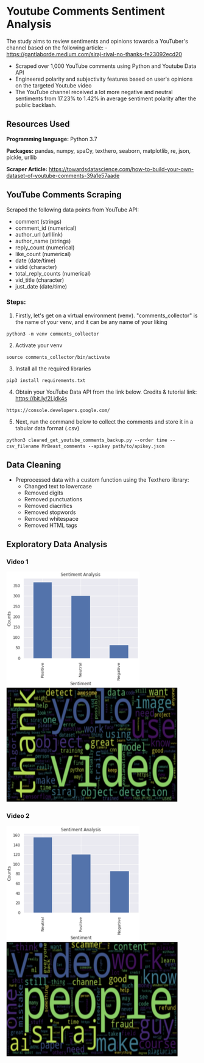 # Youtube Comments Sentiment Analysis
The study aims to review sentiments and opinions towards a YouTuber's channel based on the following article: - https://gantlaborde.medium.com/siraj-rival-no-thanks-fe23092ecd20

- Scraped over 1,000 YouTube comments using Python and Youtube Data API
- Engineered polarity and subjectivity features based on user's opinions on the targeted Youtube video
- The YouTube channel received a lot more negative and neutral sentiments from 17.23% to 1.42% in average sentiment polarity after the public backlash.


## Resources Used
**Programming language:** Python 3.7

**Packages:** pandas, numpy, spaCy, texthero, seaborn, matplotlib, re, json, pickle, urllib

**Scraper Article:** https://towardsdatascience.com/how-to-build-your-own-dataset-of-youtube-comments-39a1e57aade

## YouTube Comments Scraping
Scraped the following data points from YouTube API:
- comment (strings)
- comment_id (numerical)
- author_url (url link)
- author_name (strings)
- reply_count (numerical) 
- like_count (numerical) 
- date (date/time) 
- vidid (character) 
- total_reply_counts (numerical) 
- vid_title (character)
- just_date (date/time) 

### Steps: 
1. Firstly, let's get on a virtual environment (venv). "comments_collector" is the name of your venv, and it can be any name of your liking
```
python3 -m venv comments_collector
```
2. Activate your venv 
```
source comments_collector/bin/activate
```
3. Install all the required libraries
```
pip3 install requirements.txt
```
4. Obtain your YouTube Data API from the link below. Credits & tutorial link: https://bit.ly/2Ljdk4s
```
https://console.developers.google.com/ 
```
5. Next, run the command below to collect the comments and store it in a tabular data format (.csv) 
```
python3 cleaned_get_youtube_comments_backup.py --order time --csv_filename MrBeast_comments --apikey path/to/apikey.json
```

## Data Cleaning
- Preprocessed data with a custom function using the Texthero library:
  - Changed text to lowercase
  - Removed digits
  - Removed punctuations
  - Removed diacritics
  - Removed stopwords
  - Removed whitespace
  - Removed HTML tags
  
## Exploratory Data Analysis

### Video 1
<p float="left">
  <img src="https://github.com/PannaD8ta/YT_Comments_Sentiment_Analysis/blob/main/Sentiment_Analysis_plot_1.png" alt="Video 1" width="350" height="300"/>
    &nbsp;&nbsp;&nbsp;&nbsp;&nbsp;&nbsp;&nbsp;&nbsp;&nbsp;&nbsp;
  <img src="https://github.com/PannaD8ta/YT_Comments_Sentiment_Analysis/blob/main/Word_Cloud_1.png" alt="Video 1" width="450" height="300" />
</p>

### Video 2
<p float="left">
  <img src="https://github.com/PannaD8ta/YT_Comments_Sentiment_Analysis/blob/main/Sentiment_Analysis_plot_2.png" alt="Video 2" width="350" height="300"/>
    &nbsp;&nbsp;&nbsp;&nbsp;&nbsp;&nbsp;&nbsp;&nbsp;&nbsp;&nbsp;
  <img src="https://github.com/PannaD8ta/YT_Comments_Sentiment_Analysis/blob/main/Word_Cloud_2.png" alt="Video 2" width="450" height="300" />
</p>


